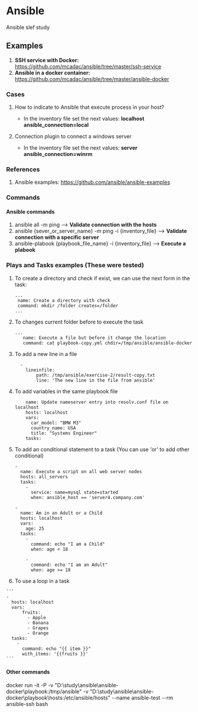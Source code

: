 # Ansible

Ansible slef study

## Examples

1. **SSH service with Docker:** https://github.com/mcadac/ansible/tree/master/ssh-service
2. **Ansible in a docker container:** https://github.com/mcadac/ansible/tree/master/ansible-docker

### Cases

1. How to indicate to Ansible that execute process in your host?

    - In the inventory file set the next values: 
      **localhost ansible_connection=local**

2. Connection plugin to connect a windows server

    - In the inventory file set the next values: 
      **server ansible_connection=winrm**

### References

1. Ansible examples: https://github.com/ansible/ansible-examples

### Commands

#### Ansible commands
1. ansible all -m ping --> **Validate connection with the hosts**
2. ansible {sever_or_server_name} -m ping -i {inventory_file} --> **Validate connection with a specific server**
3. ansible-plabook {playbook_file_name} -i {inventory_file} --> **Execute a plabook**

### Plays and Tasks examples (These were tested)

1. To create a directory and check if exist,  we can use the next form in the task:
    ```
    ...
     name: Create a directory with check
     command: mkdir /folder creates=/folder
    ...
    ```

2. To changes current folder before to execute the task

    ```
    ...
       name: Execute a file but before it change the location
       command: cat playbook-copy.yml chdir=/tmp/ansible/ansible-docker
    ```
3. To add a new line in a file

    ```
      -
        lineinfile:
            path: /tmp/ansible/exercise-2/result-copy.txt
            line: 'The new line in the file from ansible'
    ```
 4. To add variables in the same playbook file
    
    ```
        name: Update nameserver entry into resolv.conf file on localhost
        hosts: localhost
        vars:
          car_model: "BMW M3"
          country_name: USA
          title: "Systems Engineer"
        tasks:
    ```
 5. To add an conditional statement to a task (You can use 'or' to add other conditional)
    ```
    -
      name: Execute a script on all web server nodes
      hosts: all_servers
      tasks:
        -
          service: name=mysql state=started
          when: ansible_host == 'server4.company.com'
    ```
    
    ```
    -
      name: Am in an Adult or a Child
      hosts: localhost
      vars:
        age: 25
      tasks:
        -
          command: echo "I am a Child"
          when: age < 18

        -
          command: echo "I am an Adult"
          when: age >= 18
    ```
  
  6. To use a loop in a task
  
    ```
    -
      hosts: localhost
      vars:
          fruits:
            - Apple
            - Banana
            - Grapes
            - Orange
      tasks:
        -
          command: echo "{{ item }}"
          with_items: '{{fruits }}'
    ```
  
#### Other commands
docker run -it -P -v "D:\study\ansible\ansible-docker\playbook:/tmp/ansible" -v  "D:\study\ansible\ansible-docker\playbook\hosts:/etc/ansible/hosts" --name ansible-test --rm  ansible-ssh  bash


